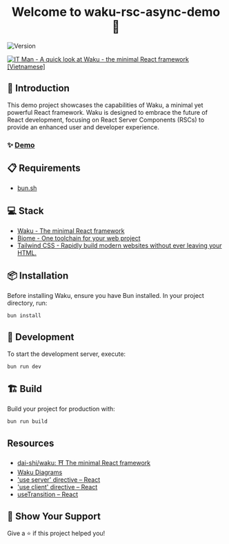 <h1 align="center">Welcome to waku-rsc-async-demo 👋</h1>
<p>
  <img alt="Version" src="https://img.shields.io/badge/version-0.0.0-blue.svg?cacheSeconds=2592000" />
</p>

[![IT Man - A quick look at Waku - the minimal React framework [Vietnamese]](https://i.ytimg.com/vi/-sGIPwXZT70/hqdefault.jpg)](https://www.youtube.com/watch?v=-sGIPwXZT70)

## 🚀 Introduction

This demo project showcases the capabilities of Waku, a minimal yet powerful React framework. Waku is designed to embrace the future of React development, focusing on React Server Components (RSCs) to provide an enhanced user and developer experience.

### ✨ [Demo](https://waku-rsc.deno.dev)

## 📋 Requirements

- [bun.sh](https://bun.sh/)

## 💻 Stack

- [Waku - The minimal React framework](https://waku.gg/)
- [Biome - One toolchain for your web project](https://biomejs.dev/)
- [Tailwind CSS - Rapidly build modern websites without ever leaving your HTML.](https://tailwindcss.com/)

## 📦 Installation

Before installing Waku, ensure you have Bun installed. In your project directory, run:

```sh
bun install
```

## 🔨 Development

To start the development server, execute:

```sh
bun run dev
```

## 🏗 Build

Build your project for production with:

```sh
bun run build
```

## Resources

- [dai-shi/waku: ⛩ The minimal React framework](https://github.com/dai-shi/waku)
- [Waku Diagrams](https://github.com/dai-shi/waku/discussions/151)
- ['use server' directive – React](https://react.dev/reference/react/use-server)
- ['use client' directive – React](https://react.dev/reference/react/use-client)
- [useTransition – React](https://react.dev/reference/react/useTransition)

## 🌟 Show Your Support

Give a ⭐ if this project helped you!
